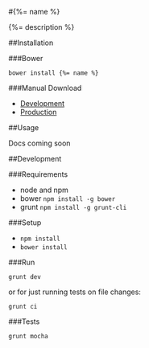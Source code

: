 #{%= name %}

{%= description %}

##Installation

###Bower

`bower install {%= name %}`

###Manual Download

- [Development]()
- [Production]()

##Usage

Docs coming soon

##Development

###Requirements

- node and npm
- bower `npm install -g bower`
- grunt `npm install -g grunt-cli`

###Setup

- `npm install`
- `bower install`

###Run

`grunt dev`

or for just running tests on file changes:

`grunt ci`

###Tests

`grunt mocha`
